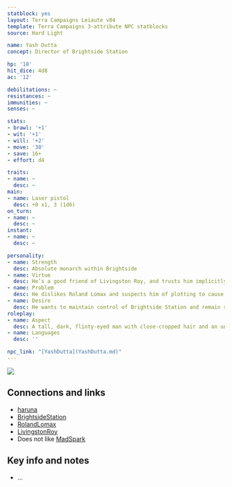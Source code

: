 ```yaml
---
statblock: yes
layout: Terra Campaigns Leiaute v04
template: Terra Campaigns 3-attribute NPC statblocks
source: Hard Light

name: Yash Dutta
concept: Director of Brightside Station

hp: '18'
hit_dice: 4d8
ac: '12'

debilitations: ~
resistances: ~
immunities: ~
senses: ~

stats:
- brawl: '+1'
- wit: '+1'
- will: '+2'
- move: '30'
- save: 16+
- effort: d4

traits:
- name: ~
  desc: ~
main:
- name: Laser pistol
  desc: +0 x1, 3 (1d6)
on_turn:
- name: ~
  desc: ~
instant:
- name: ~
  desc: ~

personality:
- name: Strength
  desc: Absolute monarch within Brightside
- name: Virtue
  desc: He’s a good friend of Livingston Roy, and trusts him implicitly.
- name: Problem
  desc: He dislikes Roland Lomax and suspects him of plotting to cause an “accident”, though he really doesn’t take him as seriously as he should.
- name: Desire
  desc: He wants to maintain control of Brightside Station and remain safely away from his past.
roleplay:
- name: Aspect
  desc: A tall, dark, flinty-eyed man with close-cropped hair and an unblinking gaze. Somewhere past seventy but still vigorous.
- name: Languages
  desc: ''

npc_link: "[YashDutta](YashDutta.md)"
---
```


![](https://i.imgur.com/PJUQUQn.png)

## Connections and links
- [haruna](../factions/haruna.md)
- [BrightsideStation](../locations/BrightsideStation.md)
- [RolandLomax](RolandLomax.md)
- [LivingstonRoy](LivingstonRoy.md)
- Does not like [MadSpark](../pcs/MadSpark.md)

## Key info and notes
- ...

